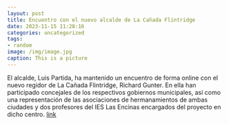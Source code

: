 ```yaml
---
layout: post
title: Encuentro con el nuevo alcalde de La Cañada Flintridge
date: 2023-11-15 11:28:16
categories: uncategorized
tags:
- random
image: /img/image.jpg
caption: This is a picture
---
```

El alcalde, Luis Partida, ha mantenido un encuentro de forma online con el nuevo regidor de La Cañada Flintridge, Richard Gunter. En ella han participado concejales de los respectivos gobiernos municipales, así como una representación de las asociaciones de hermanamientos de ambas ciudades y dos profesores del IES Las Encinas encargados del proyecto en dicho centro.  [link](https://www.ayto-villacanada.es/noticias/encuentro-con-el-nuevo-alcalde-de-la-canada-flintridge/)
